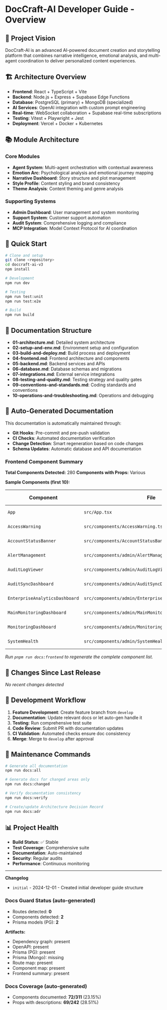 # DocCraft-AI Developer Guide - Overview

## 🎯 Project Vision

DocCraft-AI is an advanced AI-powered document creation and storytelling platform that combines narrative intelligence, emotional analysis, and multi-agent coordination to deliver personalized content experiences.

## 🏗️ Architecture Overview

- **Frontend**: React + TypeScript + Vite
- **Backend**: Node.js + Express + Supabase Edge Functions
- **Database**: PostgreSQL (primary) + MongoDB (specialized)
- **AI Services**: OpenAI integration with custom prompt engineering
- **Real-time**: WebSocket collaboration + Supabase real-time subscriptions
- **Testing**: Vitest + Playwright + Jest
- **Deployment**: Vercel + Docker + Kubernetes

## 📚 Module Architecture

### Core Modules

- **Agent System**: Multi-agent orchestration with contextual awareness
- **Emotion Arc**: Psychological analysis and emotional journey mapping
- **Narrative Dashboard**: Story structure and plot management
- **Style Profile**: Content styling and brand consistency
- **Theme Analysis**: Content theming and genre analysis

### Supporting Systems

- **Admin Dashboard**: User management and system monitoring
- **Support System**: Customer support automation
- **Audit System**: Comprehensive logging and compliance
- **MCP Integration**: Model Context Protocol for AI coordination

## 🚀 Quick Start

```bash
# Clone and setup
git clone <repository>
cd doccraft-ai-v3
npm install

# Development
npm run dev

# Testing
npm run test:unit
npm run test:e2e

# Build
npm run build
```

## 📖 Documentation Structure

- **01-architecture.md**: Detailed system architecture
- **02-setup-and-env.md**: Environment setup and configuration
- **03-build-and-deploy.md**: Build process and deployment
- **04-frontend.md**: Frontend architecture and components
- **05-backend.md**: Backend services and APIs
- **06-database.md**: Database schemas and migrations
- **07-integrations.md**: External service integrations
- **08-testing-and-quality.md**: Testing strategy and quality gates
- **09-conventions-and-standards.md**: Coding standards and conventions
- **10-operations-and-troubleshooting.md**: Operations and debugging

## 🔄 Auto-Generated Documentation

This documentation is automatically maintained through:

- **Git Hooks**: Pre-commit and pre-push validation
- **CI Checks**: Automated documentation verification
- **Change Detection**: Smart regeneration based on code changes
- **Schema Updates**: Automatic database and API documentation

<!-- AUTO-GEN:FRONTEND-START -->

### Frontend Component Summary

**Total Components Detected:** 280
**Components with Props:** Various

**Sample Components (first 10):**

| Component                      | File                                                    | Type            | Has Props |
| ------------------------------ | ------------------------------------------------------- | --------------- | --------- |
| `App`                          | `src/App.tsx`                                           | React Component | ✅        |
| `AccessWarning`                | `src/components/AccessWarning.tsx`                      | React Component | ✅        |
| `AccountStatusBanner`          | `src/components/AccountStatusBanner.tsx`                | React Component | ✅        |
| `AlertManagement`              | `src/components/admin/AlertManagement.tsx`              | React Component | ✅        |
| `AuditLogViewer`               | `src/components/admin/AuditLogViewer.tsx`               | React Component | ✅        |
| `AuditSyncDashboard`           | `src/components/admin/AuditSyncDashboard.tsx`           | React Component | ✅        |
| `EnterpriseAnalyticsDashboard` | `src/components/admin/EnterpriseAnalyticsDashboard.tsx` | React Component | ✅        |
| `MainMonitoringDashboard`      | `src/components/admin/MainMonitoringDashboard.tsx`      | React Component | ✅        |
| `MonitoringDashboard`          | `src/components/admin/MonitoringDashboard.tsx`          | React Component | ✅        |
| `SystemHealth`                 | `src/components/admin/SystemHealth.tsx`                 | React Component | ✅        |

_Run `pnpm run docs:frontend` to regenerate the complete component list._

<!-- AUTO-GEN:FRONTEND-END -->

## 📝 Changes Since Last Release

<!-- AUTO-GEN:BEGIN section=recent-changes -->

_No recent changes detected_

<!-- AUTO-GEN:END section=recent-changes -->

## 🧪 Development Workflow

1. **Feature Development**: Create feature branch from `develop`
2. **Documentation**: Update relevant docs or let auto-gen handle it
3. **Testing**: Run comprehensive test suite
4. **Code Review**: Submit PR with documentation updates
5. **CI Validation**: Automated checks ensure doc consistency
6. **Merge**: Merge to `develop` after approval

## 🔧 Maintenance Commands

```bash
# Generate all documentation
npm run docs:all

# Generate docs for changed areas only
npm run docs:changed

# Verify documentation consistency
npm run docs:verify

# Create/update Architecture Decision Record
npm run docs:adr
```

## 📊 Project Health

- **Build Status**: ✅ Stable
- **Test Coverage**: Comprehensive suite
- **Documentation**: Auto-maintained
- **Security**: Regular audits
- **Performance**: Continuous monitoring

---

**Changelog**

- `initial` - 2024-12-01 - Created initial developer guide structure

<!-- AUTO-GEN:STATUS-START -->

### Docs Guard Status (auto-generated)

- Routes detected: **0**
- Components detected: **2**
- Prisma models (PG): **2**

**Artifacts:**

- Dependency graph: present
- OpenAPI: present
- Prisma (PG): present
- Prisma (Mongo): missing
- Route map: present
- Component map: present
- Frontend summary: present

<!-- AUTO-GEN:STATUS-END -->


<!-- AUTO-GEN:COVERAGE-START -->

### Docs Coverage (auto-generated)

- Components documented: **72/311** (23.15%)
- Props with descriptions: **69/242** (28.51%)

<!-- AUTO-GEN:COVERAGE-END -->